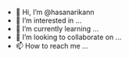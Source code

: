 - 👋 Hi, I’m @hasanarikann
- 👀 I’m interested in ...
- 🌱 I’m currently learning ...
- 💞️ I’m looking to collaborate on ...
- 📫 How to reach me ...

<!---
hasanarikann/hasanarikann is a ✨ special ✨ repository because its `README.md` (this file) appears on your GitHub profile.
You can click the Preview link to take a look at your changes.
--->
